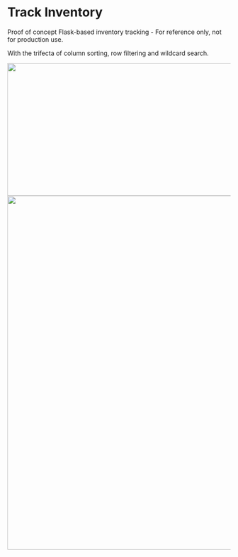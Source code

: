 # Track Inventory
Proof of concept Flask-based inventory tracking - For reference only, not for production use.

With the trifecta of column sorting, row filtering and wildcard search.

<img src="https://i.imgur.com/KV6V8ok.png" width=700 height=300>

<img src="https://i.imgur.com/V0d9tNF.png" width=600 height=800>

